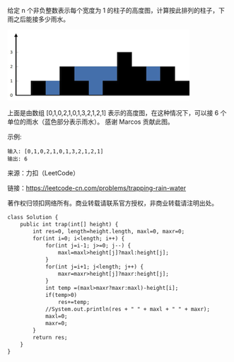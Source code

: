 给定 n 个非负整数表示每个宽度为 1 的柱子的高度图，计算按此排列的柱子，下雨之后能接多少雨水。

![](../images/rainwatertrap.png)

上面是由数组 [0,1,0,2,1,0,1,3,2,1,2,1] 表示的高度图，在这种情况下，可以接 6 个单位的雨水（蓝色部分表示雨水）。 感谢 Marcos 贡献此图。

示例:
```
输入: [0,1,0,2,1,0,1,3,2,1,2,1]
输出: 6
```

来源：力扣（LeetCode）

链接：https://leetcode-cn.com/problems/trapping-rain-water

著作权归领扣网络所有。商业转载请联系官方授权，非商业转载请注明出处。
```
class Solution {
    public int trap(int[] height) {
        int res=0, length=height.length, maxl=0, maxr=0;
        for(int i=0; i<length; i++) {
            for(int j=i-1; j>=0; j--) {
                maxl=maxl>height[j]?maxl:height[j];
            }
            for(int j=i+1; j<length; j++) {
                maxr=maxr>height[j]?maxr:height[j];
            }
            int temp =(maxl>maxr?maxr:maxl)-height[i];
            if(temp>0)
                res+=temp;
            //System.out.println(res + " " + maxl + " " + maxr);
            maxl=0;
            maxr=0;
        }
        return res;
    }
}
```